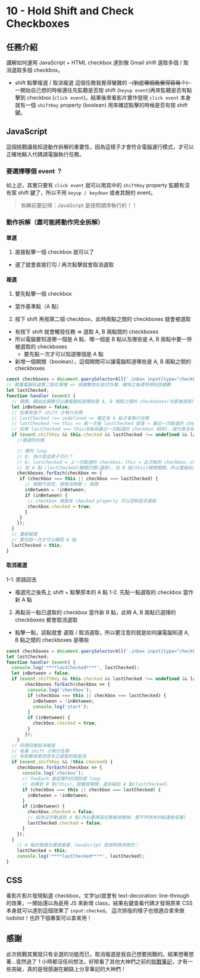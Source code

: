 # 10 - Hold Shift and Check Checkboxes
## 任務介紹
講解如何運用 JavaScript + HTML checkbox 達到像 Gmail shift 選取多個 / 取消選取多個 checkbox。
  - shift 點擊複選 / 取消複選
這個任務我覺得蠻難的 ~~（到底哪個我覺得容易？）~~ 一開始自己想的時候還往先監聽是否按 shift (`keyup event`)再來監聽是否有點擊到 checkbox (`click event`)。結果後來看影片實作發現 `click event` 本身就有一個 `shiftKey` property (boolean) 用來確認點擊的時候是否有按 shift 鍵。
## JavaScript 
這個挑戰讓我知道動作拆解的重要性，因為這樣子才會符合電腦運行模式，才可以正確地輸入代碼請電腦執行任務。
### 要選擇哪個 event ？
如上述，其實只要有 `click event` 就可以用其中的 `shiftKey` property 監聽有沒有案 shift 鍵了，所以不用 `keyup / keydown` 或者其餘的 event。 

>拆解前要記得：JavaScript 是按照順序執行的！！

### 動作拆解（盡可能將動作完全拆解）
#### 單選
1. 直接點擊一個 checkbox 就可以了
  - 選了就會直接打勾 / 再次點擊就會取消選取
#### 複選
1. 要先點擊一個 checkbox 
  - 當作基準點（A 點）
2. 按下 shift 再按第二個 checkbox，此時兩點之間的 checkboxes 就會被選取
  - 有按下 shift 就會觸發任務 => 選取 A, B 兩點間的 checkboxes
  - 所以電腦要知道哪一個是 A 點、哪一個是 B 點以及哪些是 A, B 兩點中要一併被選取的 checkboxes
    - 要先點一次才可以知道哪個是 A 點
  - 新增一個開關（boolean），這個開關可以讓電腦知道哪些是 A, B 兩點之間的 checkboxes
```javaScript
const checkboxes = document.querySelectorAll('.inbox input[type="checkbox"]');
// 要讓電腦知道第二點在哪裡 => 將變數放在函式外層，確保之後還用得到該變數
let lastChecked;
function handler (event) {
  // 開關，藉由此開關可以讓電腦知道哪些是 A, B 兩點之間的 checkboxes(也要被選取)
  let inBetween = false;
  // 如果有按下 shift 才執行任務
  // lastChecked !== undefined => 確定有 A 點才會執行任務
  // lastChecked !== this => 案一次後 lastChecked 就會 = 最近一次點選的 checkbox，
  // 如果 lastChecked === this(B點與最近一次點選的 checkbox 相同)，就代表沒有 B 點，不用複選。
  if (event.shiftKey && this.checked && lastChecked !== undefined && lastChecked !== this) {
  	//複選的任務

  	// 陣列 loop
  	// Q: 為什麼這樣子可行？
  	// A: lastChecked = 上一次點選的 checkbox，this = 此次點的 checkbox。checkbox 有點就會 選取 / 取消選取，兩個點已經選取，沒選的是中間。
  	// 到 A 點 (lastChecked)開關打開(選取)，到 B 點(this)關閉開關。所以電腦知道哪些是中間的點了。
    checkboxes.forEach(checkbox => {
     if (checkbox === this || checkbox === lastChecked) {
       // 開關不寫死，視情況再開 / 再關
       inBetween = !inBetween;
       if (inBetween) {
       	// checkbox 裡面有 checked property 可以控制是否選取
        checkbox.checked = true;
       }
     }
    });
  }
  // 重新賦值
  // 要先點一次才可以確認 A 點
  lastChecked = this;
}
```
#### 取消複選
1-1. 原路回去
  - 複選完之後馬上 shift + 點擊原本的 A 點
1-2. 先點一點選取的 checkbox 當作新 A 點
2. 再點另一點已選取的 checkbox 當作新 B 點，此時 A, B 兩點已選擇的 checkboxes 都會取消選取
  - 點擊一點，該點就會 選取 / 取消選取，所以要注意的就是如何讓電腦知道 A, B 點之間的 checkboxes 是哪些
```javaScript
const checkboxes = document.querySelectorAll('.inbox input[type="checkbox"]');
let lastChecked;
function handler (event) {
  console.log('****lastChecked****', lastChecked);
  let inBetween = false;
  if (event.shiftKey && this.checked && lastChecked !== undefined && lastChecked !== this) {
       checkboxes.forEach(checkbox => {
       	console.log('checkbox');
       	if (checkbox === this || checkbox === lastChecked) {
          inBetween = !inBetween;
          console.log('start');
       	}
       	if (inBetween) {
       	  checkbox.checked = true;
       	}
       });
	}
  // 同理回推取消複選
  // 有案 shift 才執行任務
  // 有點擊就會把原本已選取的點取消
  if (event.shiftKey && !this.checked) {
    checkboxes.forEach(checkbox => {
      console.log('checkox');
      // foeEach 會從陣列的頭到尾 loop
      // 如果到 B 點(this)，就觸發開關，直到碰到 A 點(lastChecked)
      if (checkbox === this || checkbox === lastChecked) {
      	inBetween = !inBetween;
      }
      if (inBetween) {
      	checkbox.checked = false;
      	// 因為沒手動選到 A 點(所以要再寫任務幫他關掉，要不然原本的點還會留著)
      	lastChecked.checked = false;
      }
    });
  }
    // A 點的賦值位置很重要，JavaScript 是按照順序跑的！
	lastChecked = this;
	console.log('****lastChecked****', lastChecked);
}
```
## CSS
看影片影片發現點選 checkbox，文字(p)就會有 text-decoration: line-through 的效果，一開始還以為是用 JS 來新增 class，結果右鍵查看代碼才發現原來 CSS 本身就可以達到這個效果了 `input:checked`。
這次排版的樣子也很適合拿來做 todolist！也許下個專案可以拿來用！
## 感謝
此次挑戰其實就只有全選的功能而已，取消複選是我自己想要挑戰的。結果想著想著...竟然過了 1 小時都沒任何想法，好險看了其他大神們之前的[挑戰筆記](https://guahsu.io/2017/07/JavaScript30-10-Hold-Shift-and-Check-Checkboxes/)，才有一些突破，真的是很感謝在網路上分享筆記的大神們！
